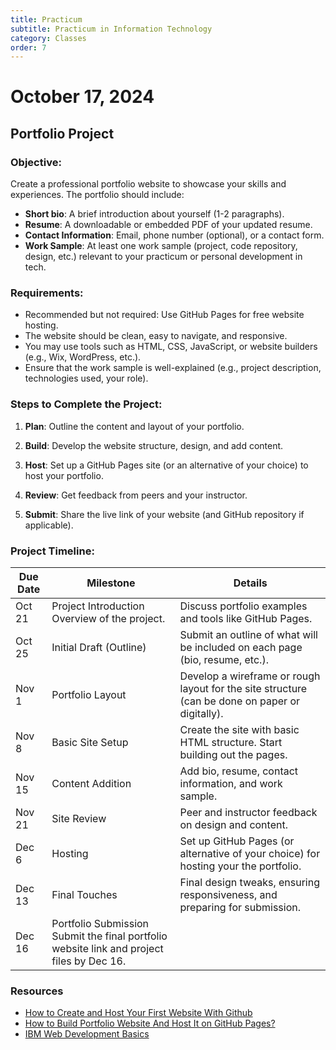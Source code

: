 ```yaml
---
title: Practicum
subtitle: Practicum in Information Technology
category: Classes
order: 7
---
```


# October 17, 2024

## Portfolio Project

### Objective:

Create a professional portfolio website to showcase your skills and experiences. The portfolio should include:

- **Short bio**: A brief introduction about yourself (1-2 paragraphs).
- **Resume**: A downloadable or embedded PDF of your updated resume.
- **Contact Information**: Email, phone number (optional), or a contact form.
- **Work Sample**: At least one work sample (project, code repository, design, etc.) relevant to your practicum or personal development in tech.

### Requirements:
- Recommended but not required: Use GitHub Pages for free website hosting.
- The website should be clean, easy to navigate, and responsive.
- You may use tools such as HTML, CSS, JavaScript, or website builders (e.g., Wix, WordPress, etc.).
- Ensure that the work sample is well-explained (e.g., project description, technologies used, your role).

### Steps to Complete the Project:

1. **Plan**: Outline the content and layout of your portfolio.

2. **Build**: Develop the website structure, design, and add content.

3. **Host**: Set up a GitHub Pages site (or an alternative of your choice) to host your portfolio.

4. **Review**: Get feedback from peers and your instructor.

5. **Submit**: Share the live link of your website (and GitHub repository if applicable).

### Project Timeline:

Due Date | Milestone | Details |
| ------ | --------- | ------- |
Oct 21 | Project Introduction Overview of the project. | Discuss portfolio examples and tools like GitHub Pages. |
Oct 25 | Initial Draft (Outline) | Submit an outline of what will be included on each page (bio, resume, etc.). |
Nov 1 | Portfolio Layout | Develop a wireframe or rough layout for the site structure (can be done on paper or digitally). |
Nov 8 | Basic Site Setup | Create the site with basic HTML structure. Start building out the pages. |
Nov 15 | Content Addition | Add bio, resume, contact information, and work sample. |
Nov 21 | Site Review | Peer and instructor feedback on design and content. |
Dec 6 | Hosting | Set up GitHub Pages (or alternative of your choice) for hosting your the portfolio. |
Dec 13 | Final Touches | Final design tweaks, ensuring responsiveness, and preparing for submission. |
Dec 16 | Portfolio Submission Submit the final portfolio website link and project files by Dec 16. |

### Resources

- [How to Create and Host Your First Website With Github](https://dev.to/alanjc/how-to-create-and-host-your-first-website-with-github-3ga4)
- [How to Build Portfolio Website And Host It on GitHub Pages?](https://medium.com/@mansi21021/how-to-build-portfolio-website-and-host-it-on-github-pages-d9b8e277f475)
- [IBM Web Development Basics](https://skillsbuild.org/adult-learners/explore-learning/web-developer)